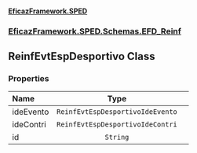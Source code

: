 #### [EficazFramework.SPED](EficazFrameworkSPED.md 'EficazFramework SPED')
### [EficazFramework.SPED.Schemas.EFD_Reinf](EficazFramework.SPED.Schemas.EFD_Reinf.md 'EficazFramework.SPED.Schemas.EFD_Reinf')

## ReinfEvtEspDesportivo Class
### Properties

| Name | Type | |
| :--- | :---: | :--- |
| ideEvento | `ReinfEvtEspDesportivoIdeEvento` |  |
| ideContri | `ReinfEvtEspDesportivoIdeContri` |  |
| id | `String` |  |
